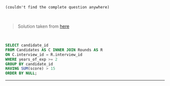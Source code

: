 ```
(couldn't find the complete question anywhere)
```
<br>

> Solution taken from [here](https://github.com/kamyu104/LeetCode-Solutions/blob/master/MySQL/accepted-candidates-from-the-interviews.sql)
<br>

```SQL
SELECT candidate_id
FROM Candidates AS C INNER JOIN Rounds AS R
ON C.interview_id = R.interview_id
WHERE years_of_exp >= 2
GROUP BY candidate_id
HAVING SUM(score) > 15
ORDER BY NULL;
```
***